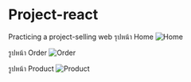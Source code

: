# Project-react
Practicing a project-selling web
รุปหน้า Home
![Home](https://ibb.co/z2wWvcq)

รูปหน้า Order
![Order](https://ibb.co/nsFKHhF)

รูปหน้า Product
![Product](https://ibb.co/ykTxPck)
